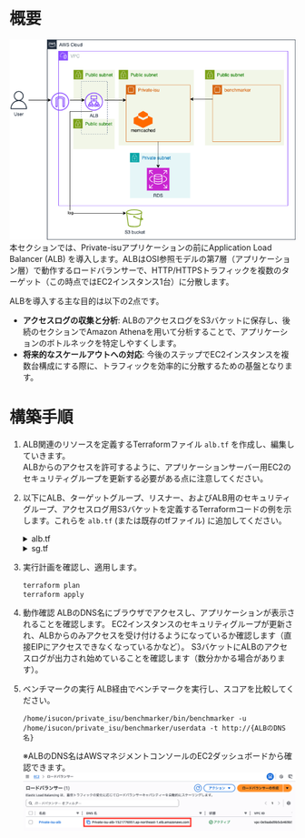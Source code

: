 # 概要
![04](../images/Private-isu04.png)  
本セクションでは、Private-isuアプリケーションの前にApplication Load Balancer (ALB) を導入します。ALBはOSI参照モデルの第7層（アプリケーション層）で動作するロードバランサーで、HTTP/HTTPSトラフィックを複数のターゲット（この時点ではEC2インスタンス1台）に分散します。

ALBを導入する主な目的は以下の2点です。

- **アクセスログの収集と分析**: ALBのアクセスログをS3バケットに保存し、後続のセクションでAmazon Athenaを用いて分析することで、アプリケーションのボトルネックを特定しやすくします。  
- **将来的なスケールアウトへの対応**: 今後のステップでEC2インスタンスを複数台構成にする際に、トラフィックを効率的に分散するための基盤となります。  

# 構築手順
1. ALB関連のリソースを定義するTerraformファイル `alb.tf` を作成し、編集していきます。  
    ALBからのアクセスを許可するように、アプリケーションサーバー用EC2のセキュリティグループを更新する必要がある点に注意してください。
2. 以下にALB、ターゲットグループ、リスナー、およびALB用のセキュリティグループ、アクセスログ用S3バケットを定義するTerraformコードの例を示します。これらを `alb.tf` (または既存のtfファイル) に追加してください。

    <details>
    <summary>alb.tf</summary>

    ```
    data "aws_caller_identity" "current" {}
    data "aws_elb_service_account" "tf_elb_service_account" {}

    resource "aws_lb" "private_isu_alb" {
      name               = "Private-isu-alb"
      internal           = false
      load_balancer_type = "application"
      security_groups    = [aws_security_group.alb.id]
      subnets            = [aws_subnet.public_1a.id, aws_subnet.public_1c.id]

      access_logs {
        bucket  = aws_s3_bucket.lb_logs.id
        prefix  = "private-isu"
        enabled = true
      }
    }

    resource "aws_lb_target_group" "private_isu" {
      name     = "Private-isu"
      port     = 80
      protocol = "HTTP"
      vpc_id   = aws_vpc.vpc.id

      health_check {
        path                = "/"
        interval            = 30
        timeout             = 5
        healthy_threshold   = 2
        unhealthy_threshold = 2
        matcher             = "200-299"
      }
    }

    resource "aws_lb_target_group_attachment" "private_isu" {
      target_group_arn = aws_lb_target_group.private_isu.arn
      target_id        = aws_instance.private_isu_web.id
    }

    resource "aws_lb_listener" "private_isu" {
      load_balancer_arn = aws_lb.private_isu_alb.arn
      port              = 80
      protocol          = "HTTP"

      default_action {
        type             = "forward"
        target_group_arn = aws_lb_target_group.private_isu.arn
      }
    }

    resource "aws_lb_listener_rule" "private_isu" {
      listener_arn = aws_lb_listener.private_isu.arn
      priority     = 100

      action {
        type             = "forward"
        target_group_arn = aws_lb_target_group.private_isu.arn
      }

      condition {
        path_pattern {
          values = ["*"]
        }
      }
    }

    resource "aws_s3_bucket" "lb_logs" {
      bucket = "private-isu-alb-logs-${data.aws_caller_identity.current.account_id}"
    }

    resource "aws_s3_bucket_policy" "lb_logs" {
      bucket = aws_s3_bucket.lb_logs.id

      policy = data.aws_iam_policy_document.lb_logs_policy.json
    }

    data "aws_iam_policy_document" "lb_logs_policy" {
      statement {
        actions = ["s3:PutObject"]

        principals {
          type        = "AWS"
          identifiers = [data.aws_elb_service_account.tf_elb_service_account.arn]
        }

        resources = [
          "${aws_s3_bucket.lb_logs.arn}/*",
        ]
      }
    }
    ```

    </details>

    <details>
    <summary>sg.tf</summary>

    ```
    resource "aws_security_group" "private_isu_web" {
      name   = "Private-isu"
      vpc_id = aws_vpc.vpc.id
      ingress {
        from_port       = 80
        to_port         = 80
        protocol        = "tcp"
        security_groups = [aws_security_group.alb.id] # 変更
      }

      egress {
        from_port        = 0
        to_port          = 0
        protocol         = "-1"
        cidr_blocks      = ["0.0.0.0/0"]
        ipv6_cidr_blocks = ["::/0"]
      }
    }

    resource "aws_security_group" "benchmark" {
      name   = "Private-isu-benchmark"
      vpc_id = aws_vpc.vpc.id

      egress {
        from_port        = 0
        to_port          = 0
        protocol         = "-1"
        cidr_blocks      = ["0.0.0.0/0"]
        ipv6_cidr_blocks = ["::/0"]
      }
    }

    resource "aws_security_group" "private_isu_aurora" {
      name   = "Private-isu-aurora"
      vpc_id = aws_vpc.vpc.id
      ingress {
        from_port       = 3306
        to_port         = 3306
        protocol        = "tcp"
        security_groups = [aws_security_group.private_isu_web.id]
      }
    }

    # 追加
    resource "aws_security_group" "alb" {
      name   = "Private-isu-alb"
      vpc_id = aws_vpc.vpc.id

      egress {
        from_port        = 0
        to_port          = 0
        protocol         = "-1"
        cidr_blocks      = ["0.0.0.0/0"]
        ipv6_cidr_blocks = ["::/0"]
      }
    }

    resource "aws_vpc_security_group_ingress_rule" "alb" {
      security_group_id = aws_security_group.alb.id
      from_port         = 80
      to_port           = 80
      ip_protocol       = "tcp"
      cidr_ipv4         = "0.0.0.0/0"
    }
    ```

    </details>


3. 実行計画を確認し、適用します。
    ```
    terraform plan
    terraform apply
    ```

4. 動作確認
    ALBのDNS名にブラウザでアクセスし、アプリケーションが表示されることを確認します。
    EC2インスタンスのセキュリティグループが更新され、ALBからのみアクセスを受け付けるようになっているか確認します（直接EIPにアクセスできなくなっているかなど）。
    S3バケットにALBのアクセスログが出力され始めていることを確認します（数分かかる場合があります）。

5. ベンチマークの実行
    ALB経由でベンチマークを実行し、スコアを比較してください。
    ```
    /home/isucon/private_isu/benchmarker/bin/benchmarker -u /home/isucon/private_isu/benchmarker/userdata -t http://{ALBのDNS名}
    ```

    ※ALBのDNS名はAWSマネジメントコンソールのEC2ダッシュボードから確認できます。
    ![ALB DNS](../images/alb-dns.png)
